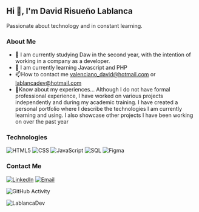 <h2>Hi 👋, I'm David Risueño Lablanca</h2> 

  Passionate about technology and in constant learning.
  
 ### About Me
 
- 🔭 I am currently studying Daw in the second year, with the intention of working in a company as a developer.
- 🌱 I am currently learning Javascript and PHP
- 📫How to contact me valenciano_david@hotmail.com or lablancadev@hotmail.com
- 📄Know about my experiences... Although I do not have formal professional experience, I have worked on various projects independently and during my academic training. I have created a personal portfolio where I describe the technologies I am currently learning and using. I also showcase other projects I have been working on over the past year

### Technologies

![HTML5](https://img.shields.io/badge/-HTML5-333333?style=flat&logo=HTML5)
![CSS](https://img.shields.io/badge/-CSS-333333?style=flat&logo=CSS3&logoColor=1572B6)
![JavaScript](https://img.shields.io/badge/-JavaScript-333333?style=flat&logo=javascript)
![SQL](https://img.shields.io/badge/-SQL-333333?style=flat&logo=SQL)
![Figma](https://img.shields.io/badge/-Figma-333333?style=flat&logo=figma)

### Contact Me
<a href="https://es.linkedin.com/in/david-risue%C3%B1o-lablanca-98bb98194?trk=public_profile_browsemap"><img alt="LinkedIn" src="https://img.shields.io/badge/LinkedIn-David%20Risueño-blue?style=flat-square&logo=linkedin"></a>
<a href="lablancadev@hotmail.com"><img alt="Email" src="https://img.shields.io/badge/Hotmail-lablancadev@hotmail.com-blue?style=flat-square&logo=hotmail"></a>  

![GitHub Activity](https://github-readme-stats.vercel.app/api?username=LablancaDev&show_icons=true)

<p align="left"> <img src="https://komarev.com/ghpvc/?username=LablancaDev&label=Profile%20views&color=0e75b6&style=flat" alt="LablancaDev" /> </p>
